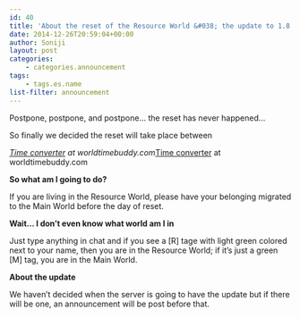 ```yaml
---
id: 40
title: 'About the reset of the Resource World &#038; the update to 1.8'
date: 2014-12-26T20:59:04+00:00
author: Soniji
layout: post
categories: 
    - categories.announcement
tags:
    - tags.es.name
list-filter: announcement
---
```

Postpone, postpone, and postpone&#8230; the reset has never happened&#8230;
  
So finally we decided the reset will take place between
  
<span class="wtb-ew-v1" style="width: 100%; display:inline-block; overflow-y: auto;"><script src="http://www.worldtimebuddy.com/event_widget.js?h=5391959&md=12/31/2014&mt=22.00&ml=0.08&sts=0&sln=0&wt=ew-ltc"></script><i><a target="_blank" href="http://www.worldtimebuddy.com/">Time converter</a> at worldtimebuddy.com</i><noscript><a href="http://www.worldtimebuddy.com/">Time converter</a> at worldtimebuddy.com</noscript><script>window[wtb_event_widgets.pop()].init()</script></span>


  
<!--more-->


  
**So what am I going to do?**
  
If you are living in the Resource World, please have your belonging migrated to the Main World before the day of reset.

**Wait&#8230; I don&#8217;t even know what world am I in**
  
Just type anything in chat and if you see a [R] tage with light green colored next to your name, then you are in the Resource World; if it&#8217;s just a green [M] tag, you are in the Main World.

**About the update**
  
We haven&#8217;t decided when the server is going to have the update but if there will be one, an announcement will be post before that.